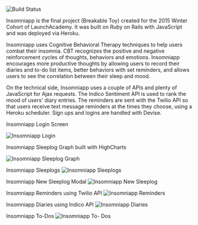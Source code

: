 ![Build Status](https://codeship.com/projects/15960290-9b0e-0133-0f5a-1eba7eda5a8f/status?branch=master)
<!-- ![Code Climate](https://codeclimate.com/github/admande/sleeptracker.png)
![Coverage Status](https://coveralls.io/repos/admande/sleeptracker/badge.png) -->

Insomniapp is the final project (Breakable Toy) created for the 2015 Winter Cohort of LaunchAcademy. It was built on Ruby on Rails with JavaScript and was deployed via Heroku.

Insomniapp uses Cognitive Behavioral Therapy techniques to help users combat their insomnia. CBT recognizes the positive and negative reinforcement cycles of thoughts, behaviors and emotions. Insomniapp encourages more productive thoughts by allowing users to record their diaries and to-do list items, better behaviors with set reminders, and allows users to see the correlation between their sleep and mood.

On the technical side, Insomniapp uses a couple of APIs and plenty of JavaScript for Ajax requests. The Indico Sentiment API is used to rank the mood of users' diary entries. The reminders are sent with the Twilio API so that users receive text message reminders at the times they choose, using a Heroku scheduler. Sign ups and logins are handled with Devise.

Insomniapp Login Screen

![Insomniapp Login](../images/insomniapp_login.png?raw=true)

Insomniapp Sleeplog Graph built with HighCharts

![Insomniapp Sleeplog Graph](https://www.dropbox.com/s/ojgfe88b69ru6ff/insomniapp%20sleeplog%20graph.png?dl=0)

Insomniapp Sleeplogs
![Insomniapp Sleeplogs](https://www.dropbox.com/s/fa08jsze6jyhptr/insomniapp%20logs.png?dl=0)

Insomniapp New Sleeplog Modal
![Insomniapp New Sleeplog](https://www.dropbox.com/s/241nvul95tyatlo/insomniapp%20new%20sleeplog.png?dl=0)

Insomniapp Reminders using Twilio API
![Insomniapp Reminders](https://www.dropbox.com/s/jrosh3s1b06oc61/insomniapp%20reminders.png?dl=0)

Insomniapp Diaries using Indico API
![Insomniapp Diaries](https://www.dropbox.com/s/c9lonfuk02ejcgv/insomniapp%20diaries.png?dl=0)

Insomniapp To-Dos
![Insomniapp To- Dos](https://www.dropbox.com/s/ms7kv7828pfhc7k/insomniapp%20to-dos.png?dl=0)

